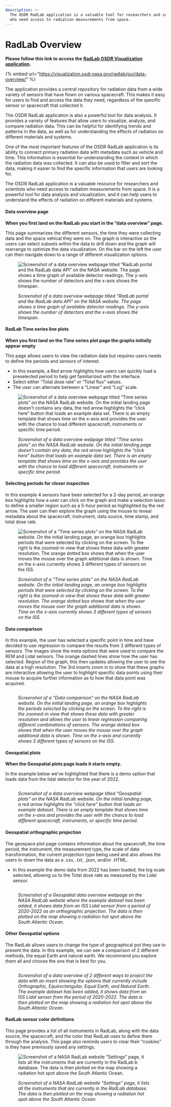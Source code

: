 ```yaml
---
description: >-
  The OSDR RadLab application is a valuable tool for researchers and scientists
  who need access to radiation measurements from space.
---
```


# RadLab Overview

**Please follow this link to access the** [**RadLab OSDR Visualization application**](https://visualization.osdr.nasa.gov/radlab/gui/data-overview/)**.**

{% embed url="https://visualization.osdr.nasa.gov/radlab/gui/data-overview/" %}

The application provides a central repository for radiation data from a wide variety of sensors that have flown on various spacecraft. This makes it easy for users to find and access the data they need, regardless of the specific sensor or spacecraft that collected it.

The OSDR RadLab application is also a powerful tool for data analysis. It provides a variety of features that allow users to visualize, analyze, and compare radiation data. This can be helpful for identifying trends and patterns in the data, as well as for understanding the effects of radiation on different materials and systems.

One of the most important features of the OSDR RadLab application is its ability to connect primary radiation data with metadata such as vehicle and time. This information is essential for understanding the context in which the radiation data was collected. It can also be used to filter and sort the data, making it easier to find the specific information that users are looking for.

The OSDR RadLab application is a valuable resource for researchers and scientists who need access to radiation measurements from space. It is a powerful tool for data analysis and visualization, and it can help users to understand the effects of radiation on different materials and systems.

#### **Data overview page** <a href="#txgh0vy0ejzk" id="txgh0vy0ejzk"></a>

**When you first land on the RadLab you start in the “data overview” page.**

This page summarizes the different sensors, the time they were collecting data and the space vehical they were on. The graph is interactive so the users can select subsets within the data to drill down and the graph will rearrange to optimize the data visualization. On the bar on the left the user can then navigate down to a range of different visualization options.

<figure><img src="../../../../OSDR-Tutorial/_build_01/html/_sources/.gitbook/assets/Slide115.png" alt="Screenshot of a data overview webpage titled “RadLab portal and the RadLab data API” on the NASA website. The page shows a time graph of available detector readings. The y-axis shows the number of detectors and the x-axis shows the timespan."><figcaption><p><em>Screenshot of a data overview webpage titled “RadLab portal and the RadLab data API” on the NASA website. The page shows a time graph of available detector readings. The y-axis shows the number of detectors and the x-axis shows the timespan.</em></p></figcaption></figure>

#### RadLab Time series line plots <a href="#j9p2w6eomst7" id="j9p2w6eomst7"></a>

**When you first land on the Time series plot page the graphs initially appear empty**

This page allows users to view the radiation data but requires users needs to define the periods and sensors of interest.

* In this example, a Red arrow highlights how users can quickly load a preselected period to help get familiarized with the interface.
* Select either “Total dose rate” or “Total flux” values.
* The user can alternate between a “Linear” and “Log” scale.

<figure><img src="../../../../OSDR-Tutorial/_build_01/html/_sources/.gitbook/assets/Slide116.png" alt="Screenshot of a data overview webpage titled “Time series plots” on the NASA RadLab website. On the initial landing page doesn&#x27;t contains any data, the red arrow highlights the “click here” button that loads an example data set. There is an empty template that shows time on the x-axis and provides the user with the chance to load different spacecraft, instruments or specific time period."><figcaption><p><em>Screenshot of a data overview webpage titled “Time series plots” on the NASA RadLab website. On the initial landing page doesn't contain any data, the red arrow highlights the “click here” button that loads an example data set. There is an empty template that shows time on the x-axis and provides the user with the chance to load different spacecraft, instruments or specific time period.</em></p></figcaption></figure>

#### Selecting periods for closer inspection <a href="#fo72k5ccrlpg" id="fo72k5ccrlpg"></a>

In this example 4 sensors have been selected for a 2-day period, an orange box highlights how a user can click on the graph and make a selection lasso to define a smaller region such as a 5-hour period as highlighted by the red arrow. The user can then explore the graph using the mouse to reveal metadata about the spacecraft, instrument, data source, time stamp, and total dose rate.

<figure><img src="../../../../OSDR-Tutorial/_build_01/html/_sources/.gitbook/assets/Slide117.png" alt="Screenshot of a “Time series plots” on the NASA RadLab website. On the initial landing page, an orange box highlights periods that were selected by clicking on the screen. To the right is the zoomed-in view that shows these data with greater resolution. The orange dotted box shows that when the user moves the mouse over the graph additional data is shown. Time on the x-axis currently shows 3 different types of sensors on the ISS."><figcaption><p><em>Screenshot of a “Time series plots” on the NASA RadLab website. On the initial landing page, an orange box highlights periods that were selected by clicking on the screen. To the right is the zoomed-in view that shows these data with greater resolution. The orange dotted box shows that when the user moves the mouse over the graph additional data is shown. Time on the x-axis currently shows 3 different types of sensors on the ISS.</em></p></figcaption></figure>

#### Data comparison <a href="#r1egtxz201kr" id="r1egtxz201kr"></a>

In this example, the user has selected a specific point in time and have decided to use regression to compare the results from 2 different types of sensors. The images show the meta options that were used to compare the REM and Lidal sensors. The orange dashed lines show how the user has selected. Region of the graph, this then updates allowing the user to see the data at a high resolution. The 3rd inserts zoom in to show that these graphs are interactive allowing the user to highlight specific data points using their mouse to acquire further information as to how that data point was acquired.

<figure><img src="../../../../OSDR-Tutorial/_build_01/html/_sources/.gitbook/assets/Slide118.png" alt=""><figcaption><p><em>Screenshot of a “Data comparison” on the NASA RadLab website. On the initial landing page, an orange box highlights the periods selected by clicking on the screen. To the right is the zoomed-in view that shows these data with greater resolution and allows the user to linear regression comparing different combinations of sensors. The orange dotted box shows that when the user moves the mouse over the graph additional data is shown. Time on the x-axis and currently shows 3 different types of sensors on the ISS.</em></p></figcaption></figure>

#### &#x20;<a href="#rtxkc7ji9cn8" id="rtxkc7ji9cn8"></a>

#### Geospatial plots <a href="#w4tmxbok3f7q" id="w4tmxbok3f7q"></a>

**When the Geospatial plots page loads it starts empty.**

In the example below we’ve highlighted that there is a demo option that loads data from the lidal detector for the year of 2022.

<figure><img src="../../../../OSDR-Tutorial/_build_01/html/_sources/.gitbook/assets/Slide119.png" alt=""><figcaption><p><em>Screenshot of a data overview webpage titled “Geospatial plots” on the NASA RadLab website. On the initial landing page, a red arrow highlights the “click here” button that loads an example dataset. There is an empty template that shows time on the x-axis and provides the user with the chance to load different spacecraft, instruments, or specific time period.</em></p></figcaption></figure>

#### Geospatial orthographic projection <a href="#id-7rjstjqv0fx9" id="id-7rjstjqv0fx9"></a>

The geospace plot page contains information about the spacecraft, the time period, the instrument, the measurement type, the scale of data transformation, the current projection type being used and also allows the users to down the data as a .csv, .txt, .json, and/or .HTML.

* In this example the demo data from 2022 has been loaded, the log scale selected, allowing us to the Total dose rate as measured by the Lidal sensor.

<figure><img src="../../../../OSDR-Tutorial/_build_01/html/_sources/.gitbook/assets/Slide120.png" alt=""><figcaption><p><em>Screenshot of a Geospatial data overview webpage on the NASA RadLab website where the example dataset has been added, it shows data from an ISS Lidal sensor from a period of 2020-2022 as an orthographic projection. The data is then plotted on the map showing a radiation hot spot above the South Atlantic Ocean.</em></p></figcaption></figure>

#### Other Geospatial options <a href="#id-2dua0qehws7m" id="id-2dua0qehws7m"></a>

The RadLab allows users to change the type of geographical pot they use to present the data. In this example, we can see a comparison of 2 different methods, the equal Earth and natural earth. We recommend you explore them all and choose the one that is best for you.

<figure><img src="../../../../OSDR-Tutorial/_build_01/html/_sources/.gitbook/assets/Slide121.png" alt=""><figcaption><p><em>Screenshot of a data overview of 2 different ways to project the data with an insert showing the options that currently include Orthographic, Equirectangular, Equal Earth, and Natural Earth. The example dataset has been added, it shows data from an ISS Lidal sensor from the period of 2020-2022. The data is then plotted on the map showing a radiation hot spot above the South Atlantic Ocean.</em></p></figcaption></figure>

#### RadLab sensor color definitions <a href="#p0ccotkc25gv" id="p0ccotkc25gv"></a>

This page provides a list of all instruments in RadLab, along with the data source, the spacecraft, and the color that RadLab uses to define them through the analysis. This page also reminds users to clear their “cookies” is they have previously saved any settings.

<figure><img src="../../../../OSDR-Tutorial/_build_01/html/_sources/.gitbook/assets/image%20(14).png" alt="Screenshot of a NASA RadLab website “Settings” page, it lists all the instruments that are currently in the RadLab b database. The data is then plotted on the map showing a radiation hot spot above the South Atlantic Ocean."><figcaption><p><em>Screenshot of a NASA RadLab website “Settings” page, it lists all the instruments that are currently in the RadLab database. The data is then plotted on the map showing a radiation hot spot above the South Atlantic Ocean.</em></p></figcaption></figure>
